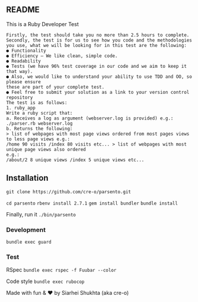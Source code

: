 ## README

This is a Ruby Developer Test

```Before you start coding (and let’s be honest, we know that’s what you want to do), please read the following.
Firstly, the test should take you no more than 2.5 hours to complete.
Secondly, the test is for us to see how you code and the methodologies you use, what we will be looking for in this test are the following:
● Functionality
● Efficiency – We like clean, simple code.
● Readability
● Tests (we have 96% test coverage in our code and we aim to keep it that way).
● Also, we would like to understand your ability to use TDD and OO, so please ensure
these are part of your complete test.
● Feel free to submit your solution as a link to your version control repository
The test is as follows:
1. ruby_app
Write a ruby script that:
a. Receives a log as argument (webserver.log is provided) e.g.: ./parser.rb webserver.log
b. Returns the following:
> list of webpages with most page views ordered from most pages views to less page views e.g.:
/home 90 visits /index 80 visits etc... > list of webpages with most unique page views also ordered
e.g.:
/about/2 8 unique views /index 5 unique views etc...
```

## Installation
`git clone https://github.com/cre-o/parsento.git`

`cd parsento`
`rbenv install 2.7.1` 
`gem install bundler`
`bundle install`

Finally, run it `./bin/parsento`

### Development
`bundle exec guard`

### Test
RSpec
`bundle exec rspec -f Fuubar --color`

Code style
`bundle exec rubocop`


Made with fun & :heart:
by Siarhei Shukhta (aka cre-o)
